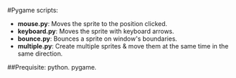 #Pygame scripts:
* **mouse.py**: Moves the sprite to the position clicked.
* **keyboard.py**: Moves the sprite with keyboard arrows.
* **bounce.py**: Bounces a sprite on window's boundaries.
* **multiple.py**: Create multiple sprites & move them at the same time in the same direction.

##Prequisite:
python.
pygame. 
